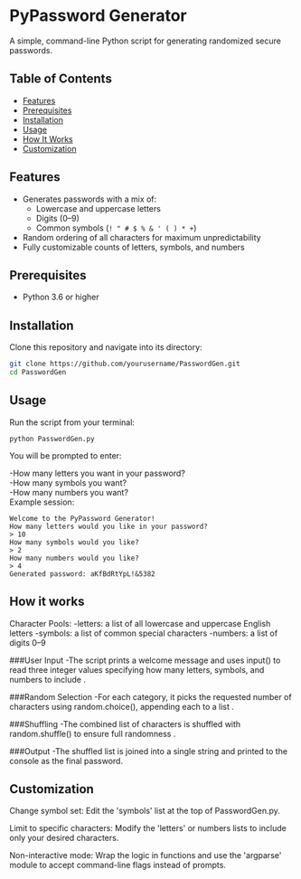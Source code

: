 # PyPassword Generator

A simple, command-line Python script for generating randomized secure passwords.

## Table of Contents

- [Features](#features)  
- [Prerequisites](#prerequisites)  
- [Installation](#installation)  
- [Usage](#usage)  
- [How It Works](#how-it-works)  
- [Customization](#customization)  

## Features

- Generates passwords with a mix of:
  - Lowercase and uppercase letters  
  - Digits (0–9)  
  - Common symbols (`! " # $ % & ' ( ) * +`)  
- Random ordering of all characters for maximum unpredictability  
- Fully customizable counts of letters, symbols, and numbers 

## Prerequisites

- Python 3.6 or higher

## Installation

Clone this repository and navigate into its directory:

```bash
git clone https://github.com/yourusername/PasswordGen.git
cd PasswordGen
```
## Usage

Run the script from your terminal:

```
python PasswordGen.py
```
You will be prompted to enter:

-How many letters you want in your password?  
-How many symbols you want?  
-How many numbers you want?  
Example session:
```
Welcome to the PyPassword Generator!
How many letters would you like in your password?
> 10
How many symbols would you like?
> 2
How many numbers would you like?
> 4
Generated password: aKfBdRtYpL!&5382
```
## How it works

Character Pools:
-letters: a list of all lowercase and uppercase English letters
-symbols: a list of common special characters
-numbers: a list of digits 0–9 

###User Input
-The script prints a welcome message and uses input() to read three integer values specifying how many 
letters, symbols, and numbers to include .

###Random Selection
-For each category, it picks the requested number of characters using random.choice(), appending each to a list .

###Shuffling
-The combined list of characters is shuffled with random.shuffle() to ensure full randomness .

###Output
-The shuffled list is joined into a single string and printed to the console as the final password. 

## Customization

Change symbol set:
Edit the 'symbols' list at the top of PasswordGen.py.

Limit to specific characters:
Modify the 'letters' or numbers lists to include only your desired characters.

Non-interactive mode:
Wrap the logic in functions and use the 'argparse' module to accept command-line flags instead of prompts.

